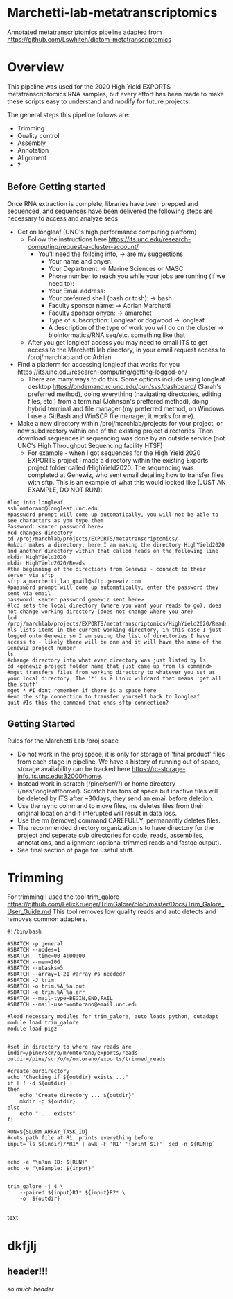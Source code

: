 # Marchetti-lab-metatranscriptomics
Annotated metatranscriptomics pipeline
adapted from https://github.com/Lswhiteh/diatom-metatranscriptomics
# Overview
This pipeline was used for the 2020 High Yield EXPORTS metatranscriptomics RNA samples, but every effort has been made to make these scripts easy to understand and modify for future projects. 

The general steps this pipeline follows are:
  - Trimming
  - Quality control
  - Assembly
  - Annotation 
  - Alignment
  - ?

## Before Getting started
Once RNA extraction is complete, libraries have been prepped and sequenced, and sequences have been delivered the following steps are necessary to access and analyze seqs

- Get on longleaf (UNC's high performance computing platform)
	- Follow the instructions here https://its.unc.edu/research-computing/request-a-cluster-account/
		- You'll need the folloing info, -> are my suggestions
			- Your name and onyen: 
			- Your Department: -> Marine Sciences or MASC
			- Phone number to reach you while your jobs are running (if we need to): 
			- Your Email address:
			- Your preferred shell (bash or tcsh): -> bash
			- Faculty sponsor name: -> Adrian Marchetti
			- Faculty sponsor onyen: -> amarchet
			- Type of subscription: Longleaf or dogwood -> longleaf
			- A description of the type of work you will do on the cluster -> bioinformatics/RNA seq/etc. something like that
	- After you get longleaf access you may need to email ITS to get access to the Marchetti lab directory, in your email request access to /proj/marchlab and cc Adrian
- Find a platform for accessing longleaf that works for you https://its.unc.edu/research-computing/getting-logged-on/
	- There are many ways to do this. Some options include using longleaf desktop https://ondemand.rc.unc.edu/pun/sys/dashboard/ (Sarah's preferred method), doing everything (navigating directories, editing files, etc.) from a terminal (Johnson's preffered method), doing hybrid terminal and file manager (my preferred method, on Windows I use a GitBash and WinSCP file manager, it works for me). 
- Make a new directory within /proj/marchlab/projects for your project, or new subdirectory within one of the existing project directories. Then download sequences if sequencing was done by an outside service (not UNC's High Throughput Sequencing facility HTSF)
	- For example - when I got sequences for the High Yield 2020 EXPORTS project I made a directory within the existing Exports project folder called /HighYield2020. The sequencing was completed at Genewiz, who sent email detailing how to transfer files with sftp. This is an example of what this would looked like (JUST AN EXAMPLE, DO NOT RUN):
```
#log into longleaf
ssh omtorano@longleaf.unc.edu
#password prompt will come up automatically, you will not be able to see characters as you type them
Password: <enter password here>
#cd changes directory
cd /proj/marchlab/projects/EXPORTS/metatranscriptomics/
#mkdir makes a directory, here I am making the directory HighYield2020 and another directory within that called Reads on the following line
mkdir HighYield2020
mkdir HighYield2020/Reads
#the beginning of the directions from Genewiz - connect to their server via sftp
sftp a_marchetti_lab_gmail@sftp.genewiz.com
#password prompt will come up automatically, enter the password they sent via email
password: <enter password genewiz sent here>
#lcd sets the local directory (where you want your reads to go), does not change working directory (does not change where you are)
lcd /proj/marchlab/projects/EXPORTS/metatranscriptomics/HighYield2020/Reads
#ls lists items in the current working directory, in this case I just logged onto Genewiz so I am seeing the list of directories I have access to - likely there will be one and it will have the name of the Genewiz project number
ls
#change directory into what ever directory was just listed by ls
cd <genewiz project folder name that just came up from ls command>
#mget transfers files from working directory to whatever you set as your local directory. The '*' is a Linux wildcard that means 'get all the stuff'
mget * #I dont remember if there is a space here
#end the sftp connection to transfer yourself back to longleaf
quit #Is this the command that ends sftp connection?
```
## Getting Started
Rules for the Marchetti Lab /proj space
- Do not work in the proj space, it is only for storage of 'final product' files from each stage in pipeline. We have a history of running out of space, storage availability can be tracked here https://rc-storage-info.its.unc.edu:32000/home.
- Instead work in scratch (/pine/scr/<o>/<n>/<onyen>) or home directory (/nas/longleaf/home/<onyen>). Scratch has tons of space but inactive files will be deleted by ITS after ~30days, they send an email before deletion.
- Use the rsync command to move files, mv deletes files from their original location and if interupted will result in data loss.
- Use the rm (remove) command CAREFULLY, permanantly deletes files.
- The recommended directory organization is to have directory for the project and seperate sub directories for code, reads, assemblies, annotations, and alignment (optional trimmed reads and fastqc output).
- See final section of page for useful stuff.

# Trimming
For trimming I used the tool trim_galore https://github.com/FelixKrueger/TrimGalore/blob/master/Docs/Trim_Galore_User_Guide.md
This tool removes low quality reads and auto detects and removes common adapters.

```
#!/bin/bash

#SBATCH -p general
#SBATCH --nodes=1
#SBATCH --time=00-4:00:00
#SBATCH --mem=10G
#SBATCH --ntasks=5
#SBATCH --array=1-21 #array #s needed?
#SBATCH -J trim
#SBATCH -o trim.%A_%a.out
#SBATCH -e trim.%A_%a.err
#SBATCH --mail-type=BEGIN,END,FAIL
#SBATCH --mail-user=omtorano@email.unc.edu

#load necessary modules for trim_galore, auto loads python, cutadapt
module load trim_galore
module load pigz


#set in directory to where raw reads are
indir=/pine/scr/o/m/omtorano/exports/reads
outdir=/pine/scr/o/m/omtorano/exports/trimmed_reads

#create ourdirectory
echo "Checking if ${outdir} exists ..."
if [ ! -d ${outdir} ]
then
    echo "Create directory ... ${outdir}"
    mkdir -p ${outdir}
else
    echo " ... exists"
fi

RUN=${SLURM_ARRAY_TASK_ID}
#cuts path file at R1, prints everything before
input=`ls ${indir}/*R1* | awk -F 'R1' '{print $1}'| sed -n ${RUN}p`


echo -e "\nRun ID: ${RUN}"
echo -e "\nSample: ${input}"


trim_galore -j 4 \
	--paired ${input}R1* ${input}R2* \
	-o  ${outdir}
	

```
text  

# dkfjlj  
## header!!!  
###### so much header  
